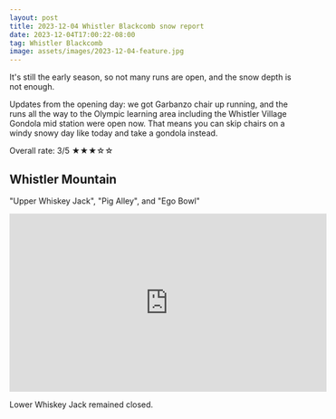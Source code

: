 ```yaml
---
layout: post
title: 2023-12-04 Whistler Blackcomb snow report
date: 2023-12-04T17:00:22-08:00
tag: Whistler Blackcomb
image: assets/images/2023-12-04-feature.jpg
---
```


It's still the early season, so not many runs are open, and the snow depth is not enough.

Updates from the opening day: we got Garbanzo chair up running, and the runs all the way to the Olympic learning area including the Whistler Village Gondola mid station were open now. That means you can skip chairs on a windy snowy day like today and take a gondola instead.

Overall rate: 3/5 ★★★☆☆

## Whistler Mountain

"Upper Whiskey Jack", "Pig Alley", and "Ego Bowl"
<iframe width="560" height="315" src="https://www.youtube.com/embed/qfeEsqCzKAI?start=6" title="&quot;Upper Whiskey Jack&quot;, &quot;Pig Alley&quot;, and &quot;Ego Bowl&quot; (Whistler mountain) 2023-12-04" frameborder="0" allow="accelerometer; autoplay; clipboard-write; encrypted-media; gyroscope; picture-in-picture; web-share" allowfullscreen></iframe>

Lower Whiskey Jack remained closed.
